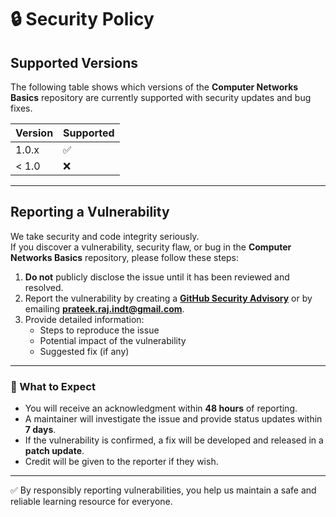 # 🔒 Security Policy

## Supported Versions

The following table shows which versions of the **Computer Networks Basics** repository are currently supported with security updates and bug fixes.

| Version  | Supported          |
| -------- | ------------------ |
| 1.0.x    | :white_check_mark: |
| < 1.0    | :x:                |

---

## Reporting a Vulnerability

We take security and code integrity seriously.  
If you discover a vulnerability, security flaw, or bug in the **Computer Networks Basics** repository, please follow these steps:

1. **Do not** publicly disclose the issue until it has been reviewed and resolved.  
2. Report the vulnerability by creating a **[GitHub Security Advisory](https://github.com/PrateekRaj8125/Computer-Network-Basics/security/advisories)** or by emailing **[prateek.raj.indt@gmail.com](mailto:prateek.raj.indt@gmail.com)**.  
3. Provide detailed information:  
   - Steps to reproduce the issue  
   - Potential impact of the vulnerability  
   - Suggested fix (if any)  

---

### 🔔 What to Expect

- You will receive an acknowledgment within **48 hours** of reporting.  
- A maintainer will investigate the issue and provide status updates within **7 days**.  
- If the vulnerability is confirmed, a fix will be developed and released in a **patch update**.  
- Credit will be given to the reporter if they wish.  

---

✅ By responsibly reporting vulnerabilities, you help us maintain a safe and reliable learning resource for everyone.  
